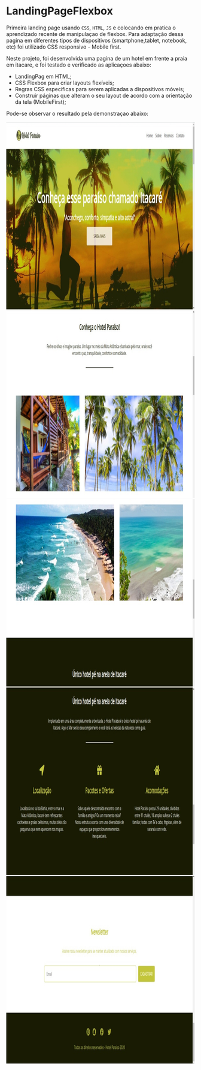 # LandingPageFlexbox
  Primeira landing page usando `CSS`, `HTML`, `JS` e colocando em pratica o aprendizado recente de manipulaçao de flexbox. Para adaptação dessa pagina em diferentes tipos de dispositivos (smartphone,tablet, notebook, etc) foi utilizado CSS responsivo - Mobile first.

Neste projeto, foi desenvolvida uma pagina de um hotel em frente a praia em itacare, e foi testado e verificado as aplicaçoes abaixo:
* LandingPag em HTML;
* CSS Flexbox para criar layouts flexíveis;
* Regras CSS específicas para serem aplicadas a dispositivos móveis;
* Construir páginas que alteram o seu layout de acordo com a orientação da tela (MobileFirst);

Pode-se observar o resultado pela demonstraçao abaixo:

<img height="500" src="1.jpeg" style="max-width: 100%;">
<img height="500" src="2.jpeg" style="max-width: 100%;">
<img height="500" src="3.jpeg" style="max-width: 100%;">
<img height="500" src="4.jpeg" style="max-width: 100%;">
<img height="500" src="5.jpeg" style="max-width: 100%;">
